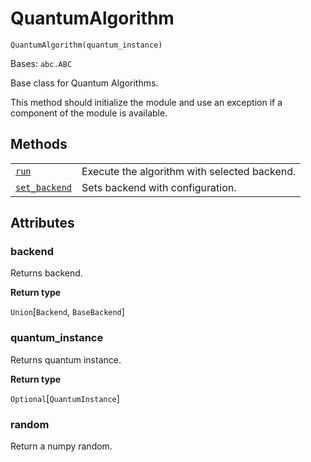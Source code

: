 # QuantumAlgorithm

<span id="undefined" />

`QuantumAlgorithm(quantum_instance)`

Bases: `abc.ABC`

Base class for Quantum Algorithms.

This method should initialize the module and use an exception if a component of the module is available.

## Methods

|                                                                                                                                                                                |                                              |
| ------------------------------------------------------------------------------------------------------------------------------------------------------------------------------ | -------------------------------------------- |
| [`run`](qiskit.aqua.algorithms.QuantumAlgorithm.run#qiskit.aqua.algorithms.QuantumAlgorithm.run "qiskit.aqua.algorithms.QuantumAlgorithm.run")                                 | Execute the algorithm with selected backend. |
| [`set_backend`](qiskit.aqua.algorithms.QuantumAlgorithm.set_backend#qiskit.aqua.algorithms.QuantumAlgorithm.set_backend "qiskit.aqua.algorithms.QuantumAlgorithm.set_backend") | Sets backend with configuration.             |

## Attributes

<span id="undefined" />

### backend

Returns backend.

**Return type**

`Union`\[`Backend`, `BaseBackend`]

<span id="undefined" />

### quantum\_instance

Returns quantum instance.

**Return type**

`Optional`\[`QuantumInstance`]

<span id="undefined" />

### random

Return a numpy random.
